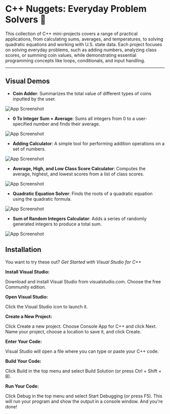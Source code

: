 
# C++ Nuggets: Everyday Problem Solvers 📝

This collection of C++ mini-projects covers a range of practical applications, from calculating sums, averages, and temperatures, to solving quadratic equations and working with U.S. state data. Each project focuses on solving everyday problems, such as adding numbers, analyzing class scores, or summing coin values, while demonstrating essential programming concepts like loops, conditionals, and input handling.

---


## Visual Demos  


- **Coin Adder**: Summarizes the total value of different types of coins inputted by the user.

![App Screenshot](https://s11.gifyu.com/images/S1Jva.gif)

- **0 To Integer Sum + Average**: Sums all integers from 0 to a user-specified number and finds their average.


![App Screenshot](https://s1.gifyu.com/images/S1Jq7.gif)


- **Adding Calculator**: A simple tool for performing addition operations on a set of numbers.

![App Screenshot](https://s11.gifyu.com/images/S1Jql.gif)
- **Average, High, and Low Class Score Calculator**: Computes the average, highest, and lowest scores from a list of class scores.

![App Screenshot](https://s1.gifyu.com/images/S1Jqd.gif)
 - **Quadratic Equation Solver**: Finds the roots of a quadratic equation using the quadratic formula.

 ![App Screenshot](https://s1.gifyu.com/images/S1JvG.gif)
- **Sum of Random Integers Calculator**: Adds a series of randomly generated integers to produce a total sum.

![App Screenshot](https://s1.gifyu.com/images/S1Jmq.gif)
## Installation

You want to try these out? *Get Started with Visual Studio for C++*


**Install Visual Studio:**

Download and install Visual Studio from visualstudio.com. Choose the free Community edition.

**Open Visual Studio:**

Click the Visual Studio icon to launch it.

**Create a New Project:**

Click Create a new project.
Choose Console App for C++ and click Next.
Name your project, choose a location to save it, and click Create.

**Enter Your Code:**

Visual Studio will open a file where you can type or paste your C++ code.

**Build Your Code:**

Click Build in the top menu and select Build Solution (or press Ctrl + Shift + B).

**Run Your Code:**

Click Debug in the top menu and select Start Debugging (or press F5). This will run your program and show the output in a console window. And you're done!

